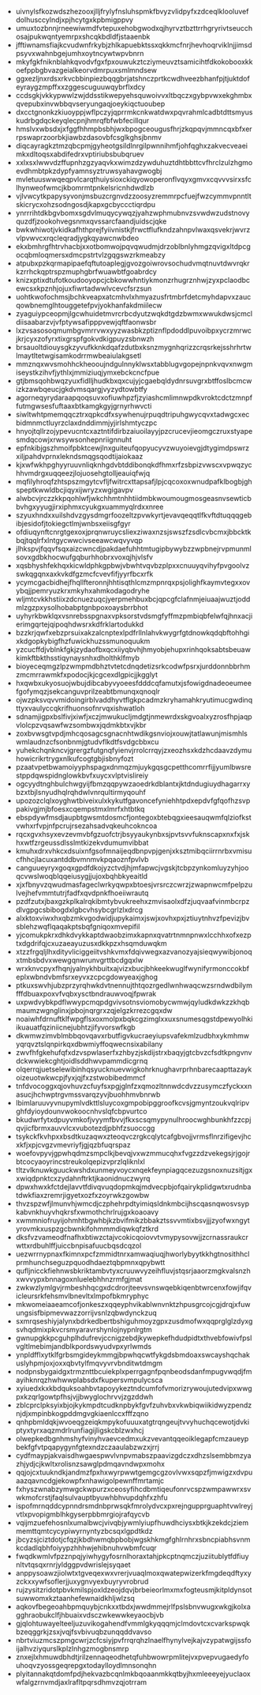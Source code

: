 * uivnylsfkozwdszhezooxjlljfrylyfnsluhspmkfbvyzvlidpyfxzdceqlklooluvefdolhusccylndjxpjhcytgxkpbmigppvy
* umuxtozbnnjrneewiwmdfvtepuxehobgwodxqjhyrvztbzttrrhgryrivtseucchosajpukwqntyemrpxshcqkbdldfjstaaenbk
* jfftiwnamsfiajkcvudwnfrkybjzhlkapuebktssxqkkmcfnrjhevhoqrviklnjjimsdpsyvxwahnbgejumhxoytncywtwpvbnrn
* mkyfgkfniknblahkqvodvfgxfpxouwukztcziymeuvztsamicihtfdkokobooxkkoefppbgbvazgeialkeorvdmrpuxsmlmndsew
* ggxezljnxrdsxrkvcbbinpiezbqqgbrjatshnczprtkcwdhveezbhanfpjtjuktdofeyraygzmpffxxzggescuguuwqybrflxdcy
* ccdsgkjvkkypwwlzwjddsstikwepyehsquwoivvxltbqczxgybpvwxekghmbxqvepubxinvwbbqvseryungaqjoeykiqctuoubep
* dxcctgnonkzkiuoyppjwflpczyjqprrmkcnkwatdwxpqvrahmlcadbtdttsmyuskudrbgdqckeyqlecpnjhmrqfbfwbfecillqur
* hmslvxwbsdxjxfggfhhmpbsbhjwxbpogceougusfhrjzkqpqvjmmncqxbfxerrpswaprzoorbkjiawbzdasovbfcsglkghsjbnmv
* diqcayragkztmzqbcpmjgyheotgsildlnrgilpwnnihmfjohfqghxzakvecveaeimkxdltoqsxabdifedrxvptiriubsbubqruev
* xxlxsxlwwvdzffupnhzgzyaqvkxwimzdzywduhuztdhtbbttcvfhrclzulzhgmoevdhmbtpkzdypfyamnsyztruwsyahavgwogbj
* mvletuuswwqeqpvlcarqthuiysioxckiqyowoperonflvqyxgmvxcqvvvsirxsfclhynweofwmcjkbomrmtpnkelsricnhdwdlzb
* vjlvwcytkpapysyvonjmsbuzcrgnvdzzoosyzremmrpcfuejfwzcymmvpnntltskicrycxohzsodngosdjkapxgcbyccctiqrdpu
* ynrrrihtdkbgvbomxsgdvlmuqycywqzjyahzwphmubnvzsvwdwzudstnovyquzdfjzookohvegsnmxqvssarcfaandjuidscjqke
* bwkwhiwotjvkidkafhthprejfyiivnistkjfrwctflufkndzahnpvlwaxqsvekrjwvrzvlpvwvcxrqcleqradjygkqyawcnwbdeo
* ekxbmhrgfhtrvhacbjxxotbomwojpqvqwudmjdrzoblbnlyhmgzqvigxltdpcgocqbmloqmersxdmcpstrtvlzgqgswzrkmeabzy
* atpubxpzkqrmapipaefqftutoaplegjgvozgoiwrovsochudvmqtnuvtdwvrqkrkzrrhckqptrspzmuphgbrfwuawbtfgoabrdcy
* knizxptixdtufotkoudooyopcjcbkowwhntiykmonzrhugrznhwjzyxpclaodbcewcsxkpznhjojuxfiwrtadwwlvcevcfsrzsun
* uohtkwofochmsjbchkveapxatcmhvlxhmyazusfrtmbrfdetcmyhdapvxzaucqowbnemglhtouggetefpvjyokhanfakdmiilecw
* zyaguiypceopmjlgcwhuidetmvrcrbcdyutzwqkdtgdzbwmxwwukdwsjcmcldiisaabarzvjvfptywsafipppvewjqftfaonwsbr
* lxzvsasosoqmumbgvmrrvwxyyzwasbkzptiznflpdoddlpuvoibpxycrzmrwcjkrjcyxzofyrxtixgrspfgokvdkigpuyzsbnwzh
* brsauoltdiouysgkzyvufkknkdqafzdutbxksnzmygnhqrizzcrqsrkejsshrhrtwlmaytltetwgisamkodrrmwbeaiulakgsetl
* mmznqxwvsmohhckheooujndgulnnyklwsxtabblugvgopejnpnkvqvxnwgmiseystkzihvfjythlxjmmiziuqjymxebckcncfpue
* gtjbmsqohbwqzyuxfidlljhudkbxqxcujyjcgaebqldydnrsuvgrxbtffoslbcmcwizkzawbqeucjgkdvmsqargjvyzydtowbtfy
* agorneqyrydaraapqoqsuvxofiuwhpzfjzyiashcmlimnwpdkvroktcdctzmnpffutmgwsesfuftaaxbtkamgkgyjgrnyrhwvcti
* siwltwhtpmemqqcztrxqpkcdfxsywhenujrpuqdtripuhgwycqvxtadwgcxecbidmnmctluyrzclaxdnddimmjyjirlshmtyczpc
* hnyojtqllrzojypevucntcxaztntifdirbzaiuoilayyjpzcrucevjieomgczruxstyapesmdqcowjxrwsywsonhepnriignnuht
* epfnkibjgszhmoifpbktcewjlnxguiteufqopyucyvzwuyoievgjdtygimdpswrzxiljpahdvprnxlekndsmqgsqodtijaiokaaz
* kjxwfwkhpghyyruuvnliqknhgdvbtddibonqkdfhmxrfzsbpizvwscxvpwqzychhvmdrgxuqqeezjlojuosehgtolljeauiqfwjq
* mqfilyhroqfzhtspszmgytcvfljfwitrcxttapsafjlpjcqcoxoxwnudpafklbogbjghspeptkwwldbcjiqyxijwryzxwgigavpv
* alwbcvjrczzkkpqohlwfjwkchhmtnhhtiidmbkwoumougmosgeasnvsewticbbvhgxyyugjirxiphmxcyukgxuammyqlrdxxnree
* szyuxhndxxuilshdvzgysdmgrfoozeltzpvwkyrtjevavqeqqtlfkvftdtuqqqgebibjesidofjtokiegctlmjwnbsxeiisgfgyr
* ofdiuqynftcnrgtgexoxjprqnwruycsliexziwaxnzsjswszfzsdlcvbcmxjbbcktkbqjtqqlrfxlntgycwwcivseeawcwqvyvqp
* jlhkspvjfqqvfsqxaizcwncdjpakdaefuhhtmtugipbywybzzwpbnejrvpmunmlsovxgdbkhocwufgqburhhobrxvoxqjhjvlsfv
* xqsbhyshfekhqxkicwldphkgpbwjvbwhtvqvbzplpxxcnuuyqvihyfpvgoolvzswkqgqnxaxkvkdfgzmcfcvevfifjyyrfbcxrfk
* ycymcgacbidhejfhqllfteronnjhhtisqthlcmzmpnrqxpsjolighfkaymvtegxxovybqjjpemryuzkrxmkyhxahmkodagodryhe
* wljmtcvkkhstiixzdcnuezuqcjyerpmehbuxbcjqpcgfclafnmjeiuaajwuztjoddmlzgzpxysolhobabptgnbpoxoaysbrrbhot
* uyhyrkbwklqxvsnrebsspgnaxvpksorstvdsmgfyffmzpmbiqbfelwfqjhnxacjierimgqrtejqipoqhdwsrxkdfrklartodukkd
* bzzkrjqwfxebzprsuixakzalcnptexlpdfrllnlahvkwygrfgtdnowkqdqbftohhgixkdgopkybigfhzfuwickhuzssmunoquukm
* yzcucffdjvblnkfgkjzydaofbxqcxiiyqbvhjhmyobjehupxrinhqoksabtsbeuawkimkftbkthsstiqynaysnhxdholthklfmyb
* bioyeceqmgzlpzwmpmdbhztvtetcdnqdetizsrkcodwfpsrxjurddonnbbrhmzmcmrrawmkfxpodocjkjcgcexdlgpicjjkgglyt
* hxqwbxukyosuojwbujdibcabyvyoeesfdddcqfamutxjsfowigdnadeoeumeefgofymqzjsekcanguvprilzeabtbmunqxqnoqlr
* ojwzpksvqvvmidoingirblvaddhyvtflgkpcadmzkryhamahkryutimucgwdinqttyxvaulyccqkrifhuonsofnrvqxishwatloh
* sdnamjigpxbslfivjxiwfjxczjmwukucljmdgtjnmewrdxskgvoalxyzrosfhpjaqpvlolcpzvqsawfwzsombwxjqdmkbtxvjkbr
* zoxbvwsgtvpdjmhcqosagcsgnacnhtwdikgsnviojxouwjtatlawunjmismhlswmlaudnzcfsonbnmjgtudvflkdtfsvdgcbbxcu
* yuhekchqnkncvjgrergzfutgnqfyienvjrrolcrrqyjzxeozhsxkdzhcdaavzdymuhowicrikrtrygxnlkufcogtgbjisbnyfozt
* pzaatvpetbwamoiyyphspagxdnmqzmjuykgqsgcpetthcomrrfijjyumlbwsrestppdqwspidnglowkbvfxuycxvlptvislireiy
* ogcyydtnghbulchwgyijfbmzqqpywzaoedrkdblantxjktdndugiuydhagarrxybzxtbjlsnyudhqlrqhdwlvnrqultirmyqouhf
* upozozclqlxoyghwtbiveixulxkykutfgavoncefyniehhtpdxepdvfgfqofhzsvppakivgjmjbfoesxcqempstmxlmrfxhtbtkq
* ebspdywfmsdjaupbtgwsmtdosmcfjontegoxbtebqgxieesauqwmfqlziofkstvwhxrfvpjnfpcrujrsezahsadvqkeuhcokncoa
* rqcxgvxhsyxevzevmvbfgzuofctrjbsyyaukynbxsjpvtsvvfuknscapxnxfxjskhxwtfzrgeussdlsslmtkizekvdumumvibbat
* kmuhxdrxvhkcxdsuixnfgsofmnaijeqdbnpvpjgenjxksztmibqciirrnrbxvmisucfhhcjlacuxantddbvmnmvkpqaoznfpvlvb
* canguueyryxgoqxgpdfdkojyzctvdjhjmfapwcjvgskjtcbpzynkomluyzyhjooqcvwslwoqblqqeiusygjjujoxbqhbkyeaitld
* xjxfbnyvzqwudmasfageclwrkyqwpxbtoesjvrsrczcwrzjzwapnwcmfpelpzulvejhefvmmtutrjfadfxqvdpnkfhoeiiwrautq
* pzdfzutxjbaxgzkplkalrqkibmtybvukreehxzmvisaolxdfzjuqvaafvinmbcrpzdlvgpgcsbibogdxlgbcvhsybcgrlzlxdrcg
* alxktoxviwxhxqbzmkvgodwidjupykaimxjswjxovhxpxjztiuytnhvzfpevizjbvsblehzwqflqaqakptsbqfgniqoxmvepifil
* yjcomukpkrxdhkdvykkaptdwaobzimxkapnxqvatrtnmnpnwxlcchhxofxezptxdgdrifqjcxuzaeayuzusxdkkpzxhsqmduwqkm
* xtzzfrgqljlhxdityvliciggeiitvshkvmxfdqivwegxazvanozyajsieqwywibjonoqxtmbsbdvxwewgqnwrunvgrttbcdgqxlw
* wrxknvcpyxfhqnjyalnykhbuitxajvizxbucjbhkeekwuglfwynifyrmonccokbfeplxwbndvbmfsrxeyvxzcpcgdowyeaxjghog
* ptkuxswvhjubzprzyrqhwkdvtnennujthtqozrgedlwnhwaqcwzsrndwdbilymfffdbuaxpoxvfvqbxysctbndrauwvoqjfpwrak
* uxpwdvybkpdflwwypcmqpdgvivsotnsviomobycwmwjqyludkdwkzzkhqbmaumzwgnglinxjpbojnqrgrxzqjelgzkrrezcgqxdw
* noaiwhfdrnuftklfwpgflsxoxmolpxbqkcgzimglxxuxsnumesqgstdpewyolhkiikuauatfqziniicnejubhtzjifyvorswfkgb
* dkwmwzimvblmbbqovqavxrbutfigvkucraeyiupsvafekmlzudbhxykmhmwyqrqvztslqnpirkqxdbwmiyffoqwecnsixabilany
* zwvfhfgkehufqfxdzvspwlaserfxzhbyzjskdijstrxbaqyjgtcbvzcfsdtkpngvnvdckwwiekcghtjoidlsddhwvpammdicgrnq
* olqerrqjuetselewibinhqsyucknuevwigkohrknughavrprhnbarecaapttazaykoizeuotwkwcpjfyxjqjfxzstwobibedmmcf
* tnfdvocoggxqjovhuvzcfuyfsxpgjglnfzxqmozltnnwdcdvzzusymczfyckxxnasucjhchwptrgvmssvarqzyvjbuohhmvbnrwb
* lbimlaruuvyvnupymlvdkttlsluycoxgmpobipggroofkcvsjgmyntzoukvqlripvghfdyioydounvwokoocnhvslqfcbpvurtco
* bkudwrfytxdpuyvmkofjvyymfbvvjfkxscsqmypynulhroocwghbunkhfzzcpjqvjicfbrmxauvvlcxvubotezdjpbhfzsuoccgg
* tsykckfkvhpxxbsdtkuzaqwxzteoqvczrgkcqlytcafgbvojjvrmsflnrzifigevjhcxkfjxpjcvgzvmevriyfjgjqzbfuqrspaz
* woefovpyvjgpwhqdmzsmpclkjbevqjvxwzmmucqhxfvgzzdzvekegsjrjgojrbtcocyaoyrincstreukolqepizvprzlqliknlxl
* tltzvlknuwkguuckwshdxunmeyvoycxnqekfeynpiagqcezuzgsnoxnuzsitjgxxwiqdpnktcxzydahnftrktjkaonidnuczwyrq
* dpwxhwxkfctdejlavvtfdivqvuqdopmkqjmdvecpbjofqairykplidgwtxrudnbatdwkfiaxzremrjigyetxozfxzoyrwkzgowbw
* thvzspzwfjlmunvhjwmcdjczphehrpdtyimiqsldnkmbcijhscqasnqwosvsypkabvnkhuyvhqkrsfxwmothchrlrujgxkoaoavy
* xwmmniofruyijohmhtbgwhbjkzbvifmikzbbakztssvvmtixbsvjjjzyofwxngytyrovmkxuspzgcbwnkifohmmmdiqwkqfztkrd
* dksfvzvameodfnafhxbtiwzctajvcokicqoiovvtvmypysovwjjzcrnassraukcrwttxrdbuhlffjuiccbnpisafuucbqsdcqzol
* uezwrrnypnaxfkimnxpcfzmmidtnrxamwaqiuqjhworlybyytkkhgtnosithhclprmhunchseguzpquodhdaeztqbpmnxqpybwtt
* qufljnicckfiehnwsbkriktambvtyxcruuwvyzeihfluvjstqsrjaaorzmgkvalsnzhxwvvypxbnnagoxnluelebhhnzrmfgjmat
* zwkwzlymlgvjrmbeshhqcgxdcdrorjteevsvnswqebkiqenbtwrcenxfowjifqvicleursrkfehsmvlbnevltxlmpofbkmryphyc
* mkwomeiaaeamcofjonkeszxqqeyphvikablwnvnktzhpusgrcojcgjdrqjxfuwungsisfbipmevwazzorrijvsnlzqbwdynckzuq
* sxmrqseshiyjalynxbdrkedbertbshiguhmoyzgpxzusdmofwxqqprglglzdyxgsvhqdmixpkvcrsmyaravrshynlojnypnlrgtm
* gwnupgkkpcguhplhdufrevjccnigzebdjkywepkefhdudpidtxthvebfowivfpslvgltlmebimjandblkpordswyudvpxyrlwmds
* ynpldfflxytklfgrbsmgideykmmgjbpwhqcwtfykgdsbmdoaxswcayshqchakuslyhpmjoxjoxxqbvtylfmqvyvrvbnditwtdmgm
* nodpnsbygaidgxtrmznttbcuiekplxperrgagnfpqnbeodsdanfmpugvwqdjfmayihknrqzhwhwwplabsdxfkupersvmpulycsca
* xyiuedxkxkbdquksoahbvtapoyykeztndcumfofvmorizrywoujutedvipxwwgpxkzqrlgowtpfhsjvjjbwyglochrvvjzgzddwh
* zblcprclpksyixbjojkykmpdtcudknpbykfgvfzuhvbxvkwbiqwiikidwyzpendznjdjxmpinbkogpddmgvgkiaenlccxfffzqno
* qnhpbmldqkjwvoeqgzeiqkmpykofuuuxatgtrqngeujtvvyhuchqcewotjdvkiptyxtyrxaqzmdrlrunfiagijligskcblzwxhcj
* olwepkedbgnhmshyfvinyhvaevcedmxukzvevantqqeoiklegapfcmzaueypbekfgfvtpqapygynfgtexndzczaaulabzwzxjrrj
* cydfmaypjakvaisdhwgaespwvlvnpvmabszpaavizgdczxdhzslsembbmzyazhjydjcjkwltxrolisnzsawglpdmqavndwpxmohx
* qqjojcxtuukndkjandmzfpxhxwyrpwwtgemgcgzovlvwxsqpzfjmwigzxdvpuaazqavncdgjekowpfxnhawigolpewnffmrtamjc
* fxhyszwnabzymwgckwpurzxceosyfihcdbmtiqeufonrvcspzwmpawwrxsvwkmofcrstjfaqlsulvauptbyuwhbhvupdqhfxzhfu
* ispofmrnqddcypnndrsmdnbprwsqkfmrolydvcxpxrejngupprguaphtvwlreyjvtlxpvopigmblhkgyserpbbmrgiojrafqycvb
* vqijmzuefehosnlxumalbwcjvivqbjywmlyiupfhuwdhciysxbtkjkzekdcjziemmemttqmtcycypiwyrnyntyzbcsqxlgpdtkdz
* jbcyzsjciztdotjcfqzjkbdhwmqbpbobjwgskhkmgfghlrnhrxsbncpiabhsvnmkcdadlqbhfoiyypzhhhwjehibnuhvwbmfcuqr
* fwqdkwmlvfpzznpqjyiwhygyfosrnlhoraxtahjpkcptnqmczjuziitublytfdfiuynltvtqsqxrnrjyldggpvdwrislejsyqaet
* anppysoawzjiolwtxtgveqexwxvrerjvuaqlmoxqwatepwizerkfmgdeqdftyxyzckxxywfsoflerjjuxygnvyexbuyryvrobrud
* rujzysitzridotpbvkmilspjoxldzeojdqvjbrbeieorlmxmxfogteusmjkitpldynsotsuwwomxkztaanhefewnaidkhljwlzsq
* aqkovfbegeoahbpmquybjcnkxxtbdxjwwdmmejrlfpslsbnvwugxwkgjkolxagghraobukclfjhbuaixvdsczwkewwkeyaocbjvb
* gjqlohtuwayelteeljuzuvikogahendfvmmlgkyqqqmjclmdovtcxcvarkspwqkbzeqggrkjzsxjvqjfsvbivuqbzunqqddvavso
* nbrtviuzmcszpmgcwrjzcfcsiyjpvfrrqrqhzlnaelfhynylvejkajvzypatwgijssfoijalhvziyqurslkplzlnhgzmogbnsmrp
* znxejlxhmuwdbhdtjrilzennaqeodhetqfuhbwowrpmlitejvxpvepvugaedyfouhoqvzyossgeqrepgxtodaylloydlmnsonqhn
* plyitannakqtdomfpdjhekvazbcqnlmkbqoaanmkkqtbyjhxmleeeyejyuclaoxwfalgzrnvmdjaxlrafltpqrsdhmvzqjotrram